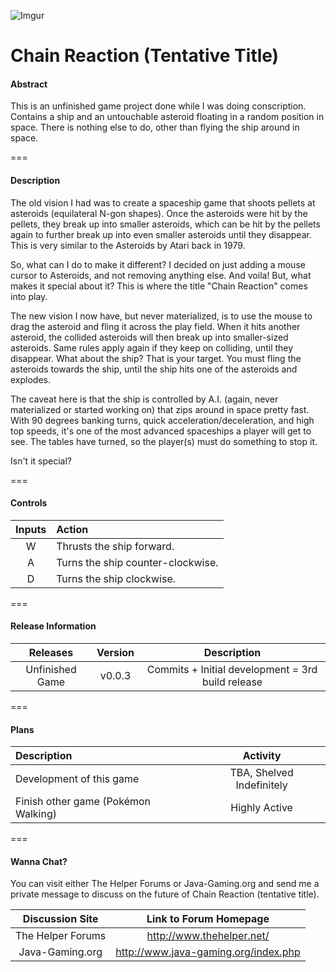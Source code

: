 ![Imgur](http://i.imgur.com/iq41DIk.png)

# Chain Reaction (Tentative Title)


#### Abstract

This is an unfinished game project done while I was doing conscription. Contains a ship and an untouchable asteroid floating in a random position in space. There is nothing else to do, other than flying the ship around in space.

===

#### Description

The old vision I had was to create a spaceship game that shoots pellets at asteroids (equilateral  N-gon shapes). Once the asteroids were hit by the pellets, they break up into smaller asteroids, which can be hit by the pellets again to further break up into even smaller asteroids until they disappear. This is very similar to the Asteroids by Atari back in 1979. 

So, what can I do to make it different? I decided on just adding a mouse cursor to Asteroids, and not removing anything else. And voila! But, what makes it special about it? This is where the title "Chain Reaction" comes into play.

The new vision I now have, but never materialized, is to use the mouse to drag the asteroid and fling it across the play field. When it hits another asteroid, the collided asteroids will then break up into smaller-sized asteroids. Same rules apply again if they keep on colliding, until they disappear. What about the ship? That is your target. You must fling the asteroids towards the ship, until the ship hits one of the asteroids and explodes.

The caveat here is that the ship is controlled by A.I. (again, never materialized or started working on) that zips around in space pretty fast. With 90 degrees banking turns, quick acceleration/deceleration, and high top speeds, it's one of the most advanced spaceships a player will get to see. The tables have turned, so the player(s) must do something to stop it.

Isn't it special?

===

#### Controls

| Inputs | Action |
|:---:|:---|
| W | Thrusts the ship forward. |
| A | Turns the ship counter-clockwise. |
| D | Turns the ship clockwise. |

===

#### Release Information

| Releases | Version | Description
|:---:|:---:|:---:|
| Unfinished Game | v0.0.3 | Commits + Initial development = 3rd build release

===

#### Plans

| Description | Activity |
|:---|:---:|
| Development of this game | TBA, Shelved Indefinitely |
| Finish other game (Pokémon Walking) | Highly Active |

===

#### Wanna Chat?

You can visit either The Helper Forums or Java-Gaming.org and send me a private message to discuss on the future of Chain Reaction (tentative title).

| Discussion Site | Link to Forum Homepage |
|:---:|:---:|
| The Helper Forums | http://www.thehelper.net/ |
| Java-Gaming.org | http://www.java-gaming.org/index.php |


